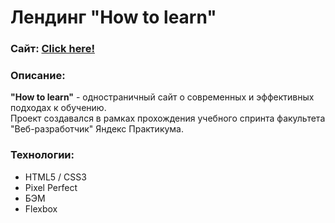 # Лендинг "How to learn"
### Сайт:  [Click here!](https://kybikn.github.io/how-to-learn/)


### Описание:
**"How to learn"** - одностраничный сайт о современных и эффективных подходах к обучению.<br>
Проект создавался в рамках прохождения учебного спринта факультета "Веб-разработчик" Яндекс Практикума.<br>

### Технологии:
- HTML5 / CSS3
- Pixel Perfect
- БЭМ
- Flexbox
